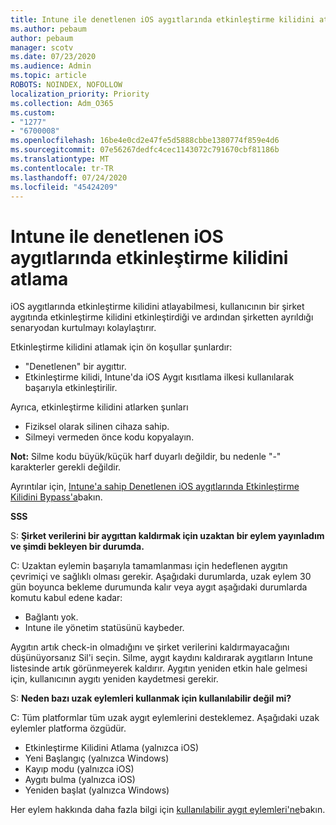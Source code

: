```yaml
---
title: Intune ile denetlenen iOS aygıtlarında etkinleştirme kilidini atlama
ms.author: pebaum
author: pebaum
manager: scotv
ms.date: 07/23/2020
ms.audience: Admin
ms.topic: article
ROBOTS: NOINDEX, NOFOLLOW
localization_priority: Priority
ms.collection: Adm_O365
ms.custom:
- "1277"
- "6700008"
ms.openlocfilehash: 16be4e0cd2e47fe5d5888cbbe1380774f859e4d6
ms.sourcegitcommit: 07e56267dedfc4cec1143072c791670cbf81186b
ms.translationtype: MT
ms.contentlocale: tr-TR
ms.lasthandoff: 07/24/2020
ms.locfileid: "45424209"
---
```

# <a name="bypass-activation-lock-on-supervised-ios-devices-with-intune"></a>Intune ile denetlenen iOS aygıtlarında etkinleştirme kilidini atlama

iOS aygıtlarında etkinleştirme kilidini atlayabilmesi, kullanıcının bir şirket aygıtında etkinleştirme kilidini etkinleştirdiği ve ardından şirketten ayrıldığı senaryodan kurtulmayı kolaylaştırır.

Etkinleştirme kilidini atlamak için ön koşullar şunlardır:

- "Denetlenen" bir aygıttır.
- Etkinleştirme kilidi, Intune'da iOS Aygıt kısıtlama ilkesi kullanılarak başarıyla etkinleştirilir.

Ayrıca, etkinleştirme kilidini atlarken şunları

- Fiziksel olarak silinen cihaza sahip.
- Silmeyi vermeden önce kodu kopyalayın.

**Not:** Silme kodu büyük/küçük harf duyarlı değildir, bu nedenle "-" karakterler gerekli değildir.

Ayrıntılar için, [Intune'a sahip Denetlenen iOS aygıtlarında Etkinleştirme Kilidini Bypass'a](https://docs.microsoft.com/intune/device-activation-lock-bypass)bakın.

**SSS**

S: **Şirket verilerini bir aygıttan kaldırmak için uzaktan bir eylem yayınladım ve şimdi bekleyen bir durumda.**

C: Uzaktan eylemin başarıyla tamamlanması için hedeflenen aygıtın çevrimiçi ve sağlıklı olması gerekir. Aşağıdaki durumlarda, uzak eylem 30 gün boyunca bekleme durumunda kalır veya aygıt aşağıdaki durumlarda komutu kabul edene kadar:

- Bağlantı yok.
- Intune ile yönetim statüsünü kaybeder.

Aygıtın artık check-in olmadığını ve şirket verilerini kaldırmayacağını düşünüyorsanız Sil'i seçin. Silme, aygıt kaydını kaldırarak aygıtların Intune listesinde artık görünmeyerek kaldırır. Aygıtın yeniden etkin hale gelmesi için, kullanıcının aygıtı yeniden kaydetmesi gerekir.

S: **Neden bazı uzak eylemleri kullanmak için kullanılabilir değil mi?**

C: Tüm platformlar tüm uzak aygıt eylemlerini desteklemez. Aşağıdaki uzak eylemler platforma özgüdür.

- Etkinleştirme Kilidini Atlama (yalnızca iOS)
- Yeni Başlangıç (yalnızca Windows)
- Kayıp modu (yalnızca iOS)
- Aygıtı bulma (yalnızca iOS)
- Yeniden başlat (yalnızca Windows)

Her eylem hakkında daha fazla bilgi için [kullanılabilir aygıt eylemleri'ne](https://docs.microsoft.com/intune/device-management#available-device-actions)bakın.